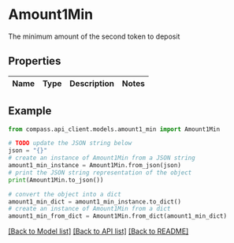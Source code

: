 # Amount1Min

The minimum amount of the second token to deposit

## Properties

Name | Type | Description | Notes
------------ | ------------- | ------------- | -------------

## Example

```python
from compass.api_client.models.amount1_min import Amount1Min

# TODO update the JSON string below
json = "{}"
# create an instance of Amount1Min from a JSON string
amount1_min_instance = Amount1Min.from_json(json)
# print the JSON string representation of the object
print(Amount1Min.to_json())

# convert the object into a dict
amount1_min_dict = amount1_min_instance.to_dict()
# create an instance of Amount1Min from a dict
amount1_min_from_dict = Amount1Min.from_dict(amount1_min_dict)
```
[[Back to Model list]](../README.md#documentation-for-models) [[Back to API list]](../README.md#documentation-for-api-endpoints) [[Back to README]](../README.md)


